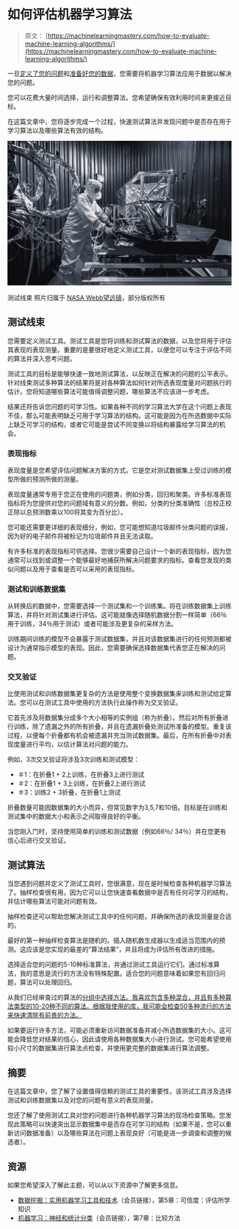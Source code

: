 # 如何评估机器学习算法

> 原文： [https://machinelearningmastery.com/how-to-evaluate-machine-learning-algorithms/](https://machinelearningmastery.com/how-to-evaluate-machine-learning-algorithms/)

一旦[定义了您的问题](http://machinelearningmastery.com/how-to-define-your-machine-learning-problem/ "How to Define Your Machine Learning Problem")和[准备好您的数据](http://machinelearningmastery.com/how-to-prepare-data-for-machine-learning/ "How to Prepare Data For Machine Learning")，您需要将机器学习算法应用于数据以解决您的问题。

您可以花费大量时间选择，运行和调整算法。您希望确保有效利用时间来更接近目标。

在这篇文章中，您将逐步完成一个过程，快速测试算法并发现问题中是否存在用于学习算法以及哪些算法有效的结构。

[![Test Harness](img/2624449a5b217ca3c2a96331e936a106.jpg)](https://3qeqpr26caki16dnhd19sv6by6v-wpengine.netdna-ssl.com/wp-content/uploads/2013/12/test-harness.jpg)

测试线束
照片归属于 [NASA Webb望远镜](http://www.flickr.com/photos/nasawebbtelescope/8721550190/sizes/l/)，部分版权所有

## 测试线束

您需要定义测试工具。测试工具是您将训练和测试算法的数据，以及您将用于评估其表现的表现测量。重要的是要很好地定义测试工具，以便您可以专注于评估不同的算法并深入思考问题。

测试工具的目标是能够快速一致地测试算法，以反映正在解决的问题的公平表示。针对线束测试多种算法的结果将是对各种算法如何针对所选表现度量对问题执行的估计。您将知道哪些算法可能值得调整问题，哪些算法不应该进一步考虑。

结果还将告诉您问题的可学习性。如果各种不同的学习算法大学在这个问题上表现不佳，那么可能表明缺乏可用于学习算法的结构。这可能是因为在所选数据中实际上缺乏可学习的结构，或者它可能是尝试不同变换以将结构暴露给学习算法的机会。

### 表现指标

表现度量是您希望评估问题解决方案的方式。它是您对测试数据集上受过训练的模型所做的预测所做的测量。

表现度量通常专用于您正在使用的问题类，例如分类，回归和聚类。许多标准表现指标将为您提供对您的问题域有意义的分数。例如，分类的分类准确性（总校正校正除以总预测数乘以100将其变为百分比）。

您可能还需要更详细的表现细分，例如，您可能想知道垃圾邮件分类问题的误报，因为好的电子邮件将被标记为垃圾邮件并且无法读取。

有许多标准的表现指标可供选择。您很少需要自己设计一个新的表现指标，因为您通常可以找到或调整一个能够最好地捕获所解决问题要求的指标。查看您发现的类似问题以及用于查看是否可以采用的表现指标。

### 测试和训练数据集

从转换后的数据中，您需要选择一个测试集和一个训练集。将在训练数据集上训练算法，并将针对测试集进行评估。这可能就像选择随机数据分割一样简单（66％用于训练，34％用于测试）或者可能涉及更复杂的采样方法。

训练期间训练的模型不会暴露于测试数据集，并且对该数据集进行的任何预测都被设计为通常指示模型的表现。因此，您需要确保选择数据集代表您正在解决的问题。

### 交叉验证

比使用测试和训练数据集更复杂的方法是使用整个变换数据集来训练和测试给定算法。您可以在测试工具中使用的方法执行此操作称为交叉验证。

它首先涉及将数据集分成多个大小相等的实例组（称为折叠）。然后对所有折叠进行训练，除了遗漏之外的所有折叠，并且在遗漏折叠处测试所准备的模型。重复该过程，以便每个折叠都有机会被遗漏并充当测试数据集。最后，在所有折叠中对表现度量进行平均，以估计算法对问题的能力。

例如，3次交叉验证将涉及3次训练和测试模型：

*   ＃1：在折叠1 + 2上训练，在折叠3上进行测试
*   ＃2：在折叠1 + 3上训练，在折叠2上进行测试
*   ＃3：训练2 + 3折叠，在折叠1上测试

折叠数量可能因数据集的大小而异，但常见数字为3,5,7和10倍。目标是在训练和测试集中的数据大小和表示之间取得良好的平衡。

当您刚入门时，坚持使用简单的训练和测试数据（例如66％/ 34％）并在您更有信心后进行交叉验证。

## 测试算法

当您遇到问题并定义了测试工具时，您很满意，现在是时候检查各种机器学习算法了。抽样检查很有用，因为它可以让您快速查看数据中是否有任何可学习的结构，并估计哪些算法可能对问题有效。

抽样检查还可以帮助您解决测试工具中的任何问题，并确保所选的表现测量是合适的。

最好的第一种抽样检查算法是随机的。插入随机数生成器以生成适当范围内的预测。这应该是您实现的最差的“算法结果”，并且将成为评估所有改进的措施。

选择适合您的问题的5-10种标准算法，并通过测试工具运行它们。通过标准算法，我的意思是流行的方法没有特殊配置。适合您的问题意味着如果您有回归问题，算法可以处理回归。

从我们已经审查过的算法的[分组中选择方法。我喜欢包含多种混合，并且有多种算法类型的10-20种不同的算法。根据我使用的库，我可能会检查50多种流行的方法来快速清除有前景的方法。](http://machinelearningmastery.com/a-tour-of-machine-learning-algorithms/ "A Tour of Machine Learning Algorithms")

如果要运行许多方法，可能必须重新访问数据准备并减小所选数据集的大小。这可能会降低您对结果的信心，因此请使用各种数据集大小进行测试。您可能希望使用较小尺寸的数据集进行算法点检查，并使用更完整的数据集进行算法调整。

## 摘要

在这篇文章中，您了解了设置值得信赖的测试工具的重要性，该测试工具涉及选择测试和训练数据集以及对您的问题有意义的表现测量。

您还了解了使用测试工具对您的问题进行各种机器学习算法的现场检查策略。您发现此策略可以快速突出显示数据集中是否存在可学习的结构（如果不是，您可以重新访问数据准备）以及哪些算法在问题上表现良好（可能是进一步调查和调整的候选者）。

## 资源

如果您希望深入了解此主题，可以从以下资源中了解更多信息。

*   [数据挖掘：实用机器学习工具和技术](http://www.amazon.com/dp/0123748569?tag=inspiredalgor-20)（会员链接），第5章：可信度：评估所学知识
*   [机器学习：神经和统计分类](http://www.amazon.com/dp/8188689734?tag=inspiredalgor-20)（会员链接），第7章：比较方法